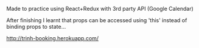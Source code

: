 Made to practice using React+Redux with 3rd party API (Google Calendar)


After finishing I learnt that props can be accessed using 'this' instead of binding props to state...


http://trinh-booking.herokuapp.com/
